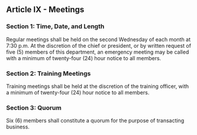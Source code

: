 ## Article IX - Meetings

### Section 1: Time, Date, and Length

Regular meetings shall be held on the second Wednesday of each month at 7:30 p.m. At the discretion of the chief or president, or by written request of five (5) members of this department, an emergency meeting may be called with a minimum of twenty-four (24) hour notice to all members.

### Section 2: Training Meetings

Training meetings shall be held at the discretion of the training officer, with a minimum of twenty-four (24) hour notice to all members.

### Section 3: Quorum

Six (6) members shall constitute a quorum for the purpose of transacting business.